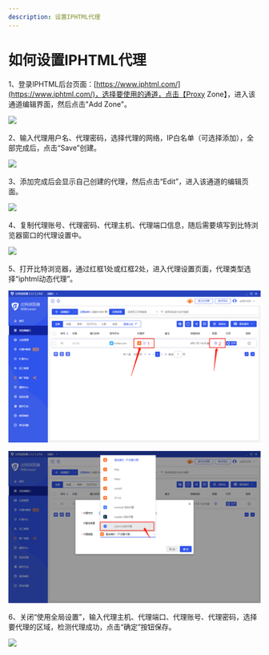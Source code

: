 ```yaml
---
description: 设置IPHTML代理
---
```


# 如何设置IPHTML代理

1、登录IPHTML后台页面：[https://www.iphtml.com/](https://www.iphtml.com/)，选择要使用的通道，点击【Proxy Zone】，进入该通道编辑界面，然后点击"Add Zone"。

![](../../.gitbook/assets/企业微信截图\_1660197493770.png)

2、输入代理用户名、代理密码，选择代理的网络，IP白名单（可选择添加），全部完成后，点击“Save”创建。

![](../../.gitbook/assets/企业微信截图\_16601982305032.png)

3、添加完成后会显示自己创建的代理，然后点击“Edit”，进入该通道的编辑页面。

![](../../.gitbook/assets/企业微信截图\_1660198990702.png)

4、复制代理账号、代理密码、代理主机、代理端口信息，随后需要填写到比特浏览器窗口的代理设置中。

![](../../.gitbook/assets/企业微信截图\_16601995725748.png)

5、打开比特浏览器，通过红框1处或红框2处，进入代理设置页面，代理类型选择“iphtml动态代理”。

![](<../../.gitbook/assets/1 (34).png>)

![](<../../.gitbook/assets/2 (7).png>)

6、关闭“使用全局设置”，输入代理主机、代理端口、代理账号、代理密码，选择要代理的区域，检测代理成功，点击“确定”按钮保存。

![](../../.gitbook/assets/企业微信截图\_1660201820414.png)
